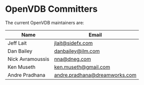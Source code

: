 <!-- SPDX-License-Identifier: CC-BY-4.0 -->
<!-- Copyright Contributors to the OpenVDB project. -->

# OpenVDB Committers

The current OpenVDB maintainers are:


| Name           | Email |
| -------------- | -----------------
| Jeff Lait | jlait@sidefx.com
| Dan Bailey | danbailey@ilm.com
| Nick Avramoussis | nna@dneg.com
| Ken Museth | ken.museth@gmail.com
| Andre Pradhana | andre.pradhana@dreamworks.com
